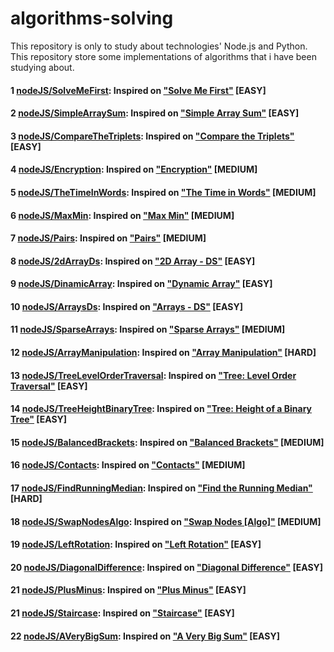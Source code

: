 # algorithms-solving

This repository is only to study about technologies' Node.js and Python.  
This repository store some implementations of algorithms that i have been studying about.

#### 1 [nodeJS/SolveMeFirst](https://github.com/androdri1998/algorithms-solving/tree/main/nodeJS/SolveMeFirst/index.js): Inspired on ["Solve Me First"](https://www.hackerrank.com/challenges/solve-me-first/problem) [EASY]

#### 2 [nodeJS/SimpleArraySum](https://github.com/androdri1998/algorithms-solving/tree/main/nodeJS/SimpleArraySum/index.js): Inspired on ["Simple Array Sum"](https://www.hackerrank.com/challenges/simple-array-sum/problem) [EASY]

#### 3 [nodeJS/CompareTheTriplets](https://github.com/androdri1998/algorithms-solving/tree/main/nodeJS/CompareTheTriplets/index.js): Inspired on ["Compare the Triplets"](https://www.hackerrank.com/challenges/compare-the-triplets/problem) [EASY]

#### 4 [nodeJS/Encryption](https://github.com/androdri1998/algorithms-solving/tree/main/nodeJS/Encryption/index.js): Inspired on ["Encryption"](https://www.hackerrank.com/challenges/encryption/problem) [MEDIUM]

#### 5 [nodeJS/TheTimeInWords](https://github.com/androdri1998/algorithms-solving/tree/main/nodeJS/TheTimeInWords/index.js): Inspired on ["The Time in Words"](https://www.hackerrank.com/challenges/the-time-in-words/problem) [MEDIUM]

#### 6 [nodeJS/MaxMin](https://github.com/androdri1998/algorithms-solving/tree/main/nodeJS/MaxMin/index.js): Inspired on ["Max Min"](https://www.hackerrank.com/challenges/angry-children/problem) [MEDIUM]

#### 7 [nodeJS/Pairs](https://github.com/androdri1998/algorithms-solving/tree/main/nodeJS/Pairs/index.js): Inspired on ["Pairs"](https://www.hackerrank.com/challenges/pairs/problem) [MEDIUM]

#### 8 [nodeJS/2dArrayDs](https://github.com/androdri1998/algorithms-solving/tree/main/nodeJS/2dArrayDs/index.js): Inspired on ["2D Array - DS"](https://www.hackerrank.com/challenges/2d-array/problem) [EASY]

#### 9 [nodeJS/DinamicArray](https://github.com/androdri1998/algorithms-solving/tree/main/nodeJS/DinamicArray/index.js): Inspired on ["Dynamic Array"](https://www.hackerrank.com/challenges/dynamic-array/problem) [EASY]

#### 10 [nodeJS/ArraysDs](https://github.com/androdri1998/algorithms-solving/tree/main/nodeJS/ArraysDs/index.js): Inspired on ["Arrays - DS"](https://www.hackerrank.com/challenges/arrays-ds/problem) [EASY]

#### 11 [nodeJS/SparseArrays](https://github.com/androdri1998/algorithms-solving/tree/main/nodeJS/SparseArrays/index.js): Inspired on ["Sparse Arrays"](https://www.hackerrank.com/challenges/sparse-arrays/problem) [MEDIUM]

#### 12 [nodeJS/ArrayManipulation](https://github.com/androdri1998/algorithms-solving/tree/main/nodeJS/ArrayManipulation/index.js): Inspired on ["Array Manipulation"](https://www.hackerrank.com/challenges/crush/problem) [HARD]

#### 13 [nodeJS/TreeLevelOrderTraversal](https://github.com/androdri1998/algorithms-solving/tree/main/nodeJS/TreeLevelOrderTraversal/index.ts): Inspired on ["Tree: Level Order Traversal"](https://www.hackerrank.com/challenges/tree-level-order-traversal/problem) [EASY]

#### 14 [nodeJS/TreeHeightBinaryTree](https://github.com/androdri1998/algorithms-solving/tree/main/nodeJS/TreeHeightBinaryTree/index.ts): Inspired on ["Tree: Height of a Binary Tree"](https://www.hackerrank.com/challenges/tree-level-order-traversal/problem) [EASY]

#### 15 [nodeJS/BalancedBrackets](https://github.com/androdri1998/algorithms-solving/tree/main/nodeJS/BalancedBrackets/index.js): Inspired on ["Balanced Brackets"](https://www.hackerrank.com/challenges/balanced-brackets/problem) [MEDIUM]

#### 16 [nodeJS/Contacts](https://github.com/androdri1998/algorithms-solving/tree/main/nodeJS/Contacts/index.js): Inspired on ["Contacts"](https://www.hackerrank.com/challenges/contacts/problem) [MEDIUM]

#### 17 [nodeJS/FindRunningMedian](https://github.com/androdri1998/algorithms-solving/tree/main/nodeJS/FindRunningMedian/index.java): Inspired on ["Find the Running Median"](https://www.hackerrank.com/challenges/find-the-running-median/problem) [HARD]

#### 18 [nodeJS/SwapNodesAlgo](https://github.com/androdri1998/algorithms-solving/tree/main/nodeJS/SwapNodesAlgo/index.js): Inspired on ["Swap Nodes [Algo]"](https://www.hackerrank.com/challenges/swap-nodes-algo/problem) [MEDIUM]

#### 19 [nodeJS/LeftRotation](https://github.com/androdri1998/algorithms-solving/tree/main/nodeJS/LeftRotation/index.js): Inspired on ["Left Rotation"](https://www.hackerrank.com/challenges/array-left-rotation/problem) [EASY]

#### 20 [nodeJS/DiagonalDifference](https://github.com/androdri1998/algorithms-solving/tree/main/nodeJS/DiagonalDifference/index.js): Inspired on ["Diagonal Difference"](https://www.hackerrank.com/challenges/diagonal-difference/problem) [EASY]

#### 21 [nodeJS/PlusMinus](https://github.com/androdri1998/algorithms-solving/tree/main/nodeJS/PlusMinus/index.js): Inspired on ["Plus Minus"](https://www.hackerrank.com/challenges/plus-minus/problem) [EASY]

#### 21 [nodeJS/Staircase](https://github.com/androdri1998/algorithms-solving/tree/main/nodeJS/Staircase/index.js): Inspired on ["Staircase"](https://www.hackerrank.com/challenges/staircase/problem) [EASY]

#### 22 [nodeJS/AVeryBigSum](https://github.com/androdri1998/algorithms-solving/tree/main/nodeJS/AVeryBigSum/index.js): Inspired on ["A Very Big Sum"](https://www.hackerrank.com/challenges/a-very-big-sum/problem) [EASY]
